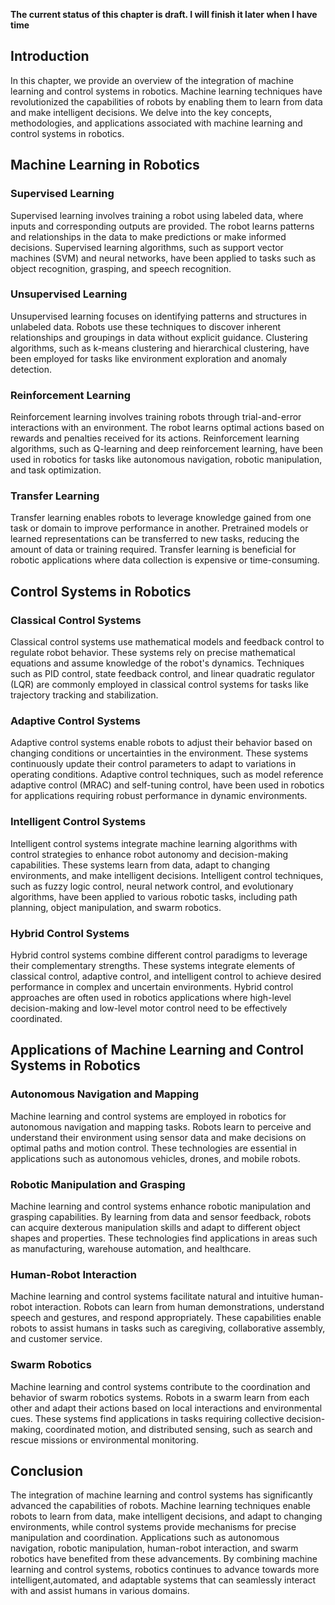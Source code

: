 **The current status of this chapter is draft. I will finish it later when I have time**

Introduction
------------

In this chapter, we provide an overview of the integration of machine learning and control systems in robotics. Machine learning techniques have revolutionized the capabilities of robots by enabling them to learn from data and make intelligent decisions. We delve into the key concepts, methodologies, and applications associated with machine learning and control systems in robotics.

Machine Learning in Robotics
----------------------------

### Supervised Learning

Supervised learning involves training a robot using labeled data, where inputs and corresponding outputs are provided. The robot learns patterns and relationships in the data to make predictions or make informed decisions. Supervised learning algorithms, such as support vector machines (SVM) and neural networks, have been applied to tasks such as object recognition, grasping, and speech recognition.

### Unsupervised Learning

Unsupervised learning focuses on identifying patterns and structures in unlabeled data. Robots use these techniques to discover inherent relationships and groupings in data without explicit guidance. Clustering algorithms, such as k-means clustering and hierarchical clustering, have been employed for tasks like environment exploration and anomaly detection.

### Reinforcement Learning

Reinforcement learning involves training robots through trial-and-error interactions with an environment. The robot learns optimal actions based on rewards and penalties received for its actions. Reinforcement learning algorithms, such as Q-learning and deep reinforcement learning, have been used in robotics for tasks like autonomous navigation, robotic manipulation, and task optimization.

### Transfer Learning

Transfer learning enables robots to leverage knowledge gained from one task or domain to improve performance in another. Pretrained models or learned representations can be transferred to new tasks, reducing the amount of data or training required. Transfer learning is beneficial for robotic applications where data collection is expensive or time-consuming.

Control Systems in Robotics
---------------------------

### Classical Control Systems

Classical control systems use mathematical models and feedback control to regulate robot behavior. These systems rely on precise mathematical equations and assume knowledge of the robot's dynamics. Techniques such as PID control, state feedback control, and linear quadratic regulator (LQR) are commonly employed in classical control systems for tasks like trajectory tracking and stabilization.

### Adaptive Control Systems

Adaptive control systems enable robots to adjust their behavior based on changing conditions or uncertainties in the environment. These systems continuously update their control parameters to adapt to variations in operating conditions. Adaptive control techniques, such as model reference adaptive control (MRAC) and self-tuning control, have been used in robotics for applications requiring robust performance in dynamic environments.

### Intelligent Control Systems

Intelligent control systems integrate machine learning algorithms with control strategies to enhance robot autonomy and decision-making capabilities. These systems learn from data, adapt to changing environments, and make intelligent decisions. Intelligent control techniques, such as fuzzy logic control, neural network control, and evolutionary algorithms, have been applied to various robotic tasks, including path planning, object manipulation, and swarm robotics.

### Hybrid Control Systems

Hybrid control systems combine different control paradigms to leverage their complementary strengths. These systems integrate elements of classical control, adaptive control, and intelligent control to achieve desired performance in complex and uncertain environments. Hybrid control approaches are often used in robotics applications where high-level decision-making and low-level motor control need to be effectively coordinated.

Applications of Machine Learning and Control Systems in Robotics
----------------------------------------------------------------

### Autonomous Navigation and Mapping

Machine learning and control systems are employed in robotics for autonomous navigation and mapping tasks. Robots learn to perceive and understand their environment using sensor data and make decisions on optimal paths and motion control. These technologies are essential in applications such as autonomous vehicles, drones, and mobile robots.

### Robotic Manipulation and Grasping

Machine learning and control systems enhance robotic manipulation and grasping capabilities. By learning from data and sensor feedback, robots can acquire dexterous manipulation skills and adapt to different object shapes and properties. These technologies find applications in areas such as manufacturing, warehouse automation, and healthcare.

### Human-Robot Interaction

Machine learning and control systems facilitate natural and intuitive human-robot interaction. Robots can learn from human demonstrations, understand speech and gestures, and respond appropriately. These capabilities enable robots to assist humans in tasks such as caregiving, collaborative assembly, and customer service.

### Swarm Robotics

Machine learning and control systems contribute to the coordination and behavior of swarm robotics systems. Robots in a swarm learn from each other and adapt their actions based on local interactions and environmental cues. These systems find applications in tasks requiring collective decision-making, coordinated motion, and distributed sensing, such as search and rescue missions or environmental monitoring.

Conclusion
----------

The integration of machine learning and control systems has significantly advanced the capabilities of robots. Machine learning techniques enable robots to learn from data, make intelligent decisions, and adapt to changing environments, while control systems provide mechanisms for precise manipulation and coordination. Applications such as autonomous navigation, robotic manipulation, human-robot interaction, and swarm robotics have benefited from these advancements. By combining machine learning and control systems, robotics continues to advance towards more intelligent,automated, and adaptable systems that can seamlessly interact with and assist humans in various domains.

